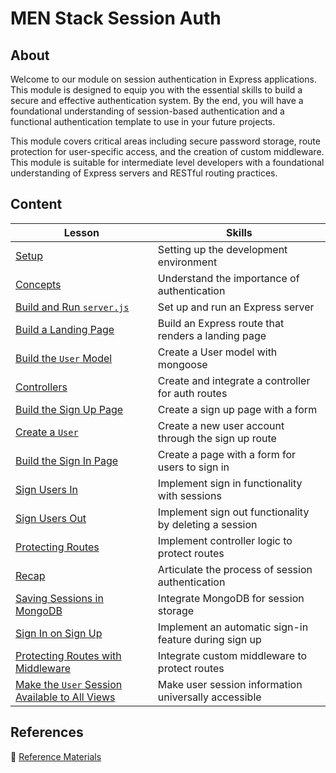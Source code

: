<!-- ! Do not delete or rename this file! -->
<h1>
  <span class="prefix"></span>
  <span class="headline">MEN Stack Session Auth</span>
</h1>

## About

Welcome to our module on session authentication in Express applications. This module is designed to equip you with the essential skills to build a secure and effective authentication system. By the end, you will have a foundational understanding of session-based authentication and a functional authentication template to use in your future projects.

This module covers critical areas including secure password storage, route protection for user-specific access, and the creation of custom middleware. This module is suitable for intermediate level developers with a foundational understanding of Express servers and RESTful routing practices.

## Content

| Lesson                                                                                                      | Skills                                                 |
|-------------------------------------------------------------------------------------------------------------|--------------------------------------------------------|
| [Setup](../setup/README.md)                                                                                 | Setting up the development environment                 |
| [Concepts](../concepts/README.md)                                                                           | Understand the importance of authentication            |
| [Build and Run `server.js`](../build-and-run-serverjs/README.md)                                            | Set up and run an Express server                       |
| [Build a Landing Page](../build-a-landing-page/README.md)                                                   | Build an Express route that renders a landing page     |
| [Build the `User` Model](../build-the-user-model/README.md)                                                 | Create a User model with mongoose                      |
| [Controllers](../controllers/README.md)                                                                     | Create and integrate a controller for auth routes      |
| [Build the Sign Up Page](../build-the-sign-up-page/README.md)                                               | Create a sign up page with a form                      |
| [Create a `User`](../create-a-user/README.md)                                                               | Create a new user account through the sign up route    |
| [Build the Sign In Page](../build-the-sign-in-page/README.md)                                               | Create a page with a form for users to sign in         |
| [Sign Users In](../sign-users-in/README.md)                                                                 | Implement sign in functionality with sessions          |
| [Sign Users Out](../sign-users-out/README.md)                                                               | Implement sign out functionality by deleting a session |
| [Protecting Routes](../protecting-routes/README.md)                                                         | Implement controller logic to protect routes           |
| [Recap](../recap/README.md)                                                                                 | Articulate the process of session authentication       |
| [Saving Sessions in MongoDB](../saving-sessions-in-mongodb/README.md)                                       | Integrate MongoDB for session storage                  |
| [Sign In on Sign Up](../sign-in-on-sign-up/README.md)                                                       | Implement an automatic sign-in feature during sign up  |
| [Protecting Routes with Middleware](../protecting-routes-with-middleware/README.md)                         | Integrate custom middleware to protect routes          |
| [Make the `User` Session Available to All Views](../make-the-user-session-available-to-all-views/README.md) | Make user session information universally accessible   |

## References

📖 [Reference Materials](../references/README.md)
